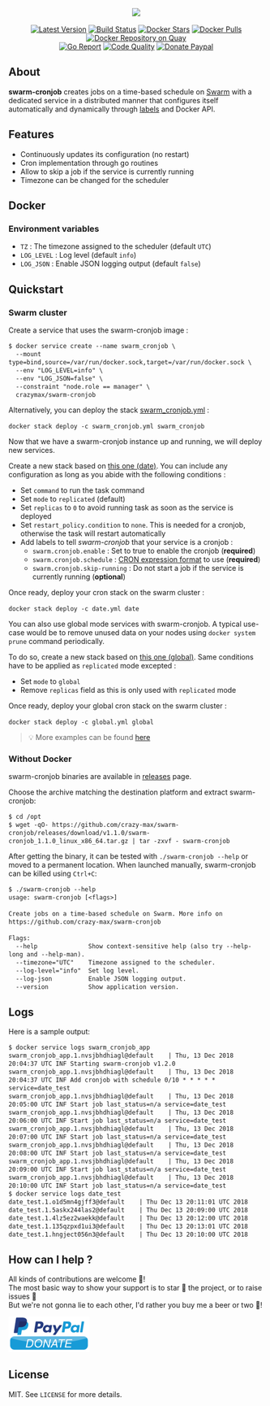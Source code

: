 <p align="center"><a href="https://github.com/crazy-max/swarm-cronjob" target="_blank"><img height="292"src="https://raw.githubusercontent.com/crazy-max/swarm-cronjob/master/.res/swarm-cronjob.jpg"></a></p>

<p align="center">
  <a href="https://hub.docker.com/r/crazymax/swarm-cronjob/"><img src="https://img.shields.io/badge/dynamic/json.svg?label=version&query=$.results[1].name&url=https://hub.docker.com/v2/repositories/crazymax/swarm-cronjob/tags&style=flat-square" alt="Latest Version"></a>
  <a href="https://travis-ci.com/crazy-max/swarm-cronjob"><img src="https://img.shields.io/travis/com/crazy-max/swarm-cronjob/master.svg?style=flat-square" alt="Build Status"></a>
  <a href="https://hub.docker.com/r/crazymax/swarm-cronjob/"><img src="https://img.shields.io/docker/stars/crazymax/swarm-cronjob.svg?style=flat-square" alt="Docker Stars"></a>
  <a href="https://hub.docker.com/r/crazymax/swarm-cronjob/"><img src="https://img.shields.io/docker/pulls/crazymax/swarm-cronjob.svg?style=flat-square" alt="Docker Pulls"></a>
  <a href="https://quay.io/repository/crazymax/swarm-cronjob"><img src="https://quay.io/repository/crazymax/swarm-cronjob/status?style=flat-square" alt="Docker Repository on Quay"></a>
  <br /><a href="https://goreportcard.com/report/github.com/crazy-max/swarm-cronjob"><img src="https://goreportcard.com/badge/github.com/crazy-max/swarm-cronjob?style=flat-square" alt="Go Report"></a>
  <a href="https://www.codacy.com/app/crazy-max/swarm-cronjob"><img src="https://img.shields.io/codacy/grade/1edb80b0f97b4195b7bb50cfb35a37d2.svg?style=flat-square" alt="Code Quality"></a>
  <a href="https://www.paypal.com/cgi-bin/webscr?cmd=_s-xclick&hosted_button_id=YZ64W5KHJGGZG"><img src="https://img.shields.io/badge/donate-paypal-7057ff.svg?style=flat-square" alt="Donate Paypal"></a>
</p>

## About

**swarm-cronjob** creates jobs on a time-based schedule on [Swarm](https://docs.docker.com/engine/swarm/) with a dedicated service in a distributed manner that configures itself automatically and dynamically through [labels](https://docs.docker.com/engine/reference/commandline/service_create/#set-metadata-on-a-service--l---label) and Docker API.

## Features

* Continuously updates its configuration (no restart)
* Cron implementation through go routines
* Allow to skip a job if the service is currently running
* Timezone can be changed for the scheduler

## Docker

### Environment variables

* `TZ` : The timezone assigned to the scheduler (default `UTC`)
* `LOG_LEVEL` : Log level (default `info`)
* `LOG_JSON` : Enable JSON logging output (default `false`)

## Quickstart

### Swarm cluster

Create a service that uses the swarm-cronjob image :

```
$ docker service create --name swarm_cronjob \
  --mount type=bind,source=/var/run/docker.sock,target=/var/run/docker.sock \
  --env "LOG_LEVEL=info" \
  --env "LOG_JSON=false" \
  --constraint "node.role == manager" \
  crazymax/swarm-cronjob
```

Alternatively, you can deploy the stack [swarm_cronjob.yml](.res/example/swarm_cronjob.yml) :

`docker stack deploy -c swarm_cronjob.yml swarm_cronjob`

Now that we have a swarm-cronjob instance up and running, we will deploy new services.

Create a new stack based on [this one (date)](.res/example/date.yml). You can include any configuration as long as you abide with the following conditions :

* Set `command` to run the task command
* Set `mode` to `replicated` (default)
* Set `replicas` to `0` to avoid running task as soon as the service is deployed
* Set `restart_policy.condition` to `none`. This is needed for a cronjob, otherwise the task will restart automatically
* Add labels to tell *swarm-cronjob* that your service is a cronjob :
  * `swarm.cronjob.enable` : Set to true to enable the cronjob (**required**)
  * `swarm.cronjob.schedule` : [CRON expression format](https://godoc.org/github.com/crazy-max/cron#hdr-CRON_Expression_Format) to use (**required**)
  * `swarm.cronjob.skip-running` : Do not start a job if the service is currently running (**optional**)

Once ready, deploy your cron stack on the swarm cluster :

`docker stack deploy -c date.yml date`

You can also use global mode services with swarm-cronjob. A typical use-case would be to remove unused data on your nodes using `docker system prune` command periodically.

To do so, create a new stack based on [this one (global)](.res/example/global.yml). Same conditions have to be applied as `replicated` mode excepted :

* Set `mode` to `global`
* Remove `replicas` field as this is only used with `replicated` mode

Once ready, deploy your global cron stack on the swarm cluster :

`docker stack deploy -c global.yml global`

> :bulb: More examples can be found [here](.res/example)

### Without Docker

swarm-cronjob binaries are available in [releases](https://github.com/crazy-max/swarm-cronjob/releases) page.

Choose the archive matching the destination platform and extract swarm-cronjob:

```
$ cd /opt
$ wget -qO- https://github.com/crazy-max/swarm-cronjob/releases/download/v1.1.0/swarm-cronjob_1.1.0_linux_x86_64.tar.gz | tar -zxvf - swarm-cronjob
```

After getting the binary, it can be tested with `./swarm-cronjob --help` or moved to a permanent location.
When launched manually, swarm-cronjob can be killed using `Ctrl+C`:

```
$ ./swarm-cronjob --help
usage: swarm-cronjob [<flags>]

Create jobs on a time-based schedule on Swarm. More info on
https://github.com/crazy-max/swarm-cronjob

Flags:
  --help              Show context-sensitive help (also try --help-long and --help-man).
  --timezone="UTC"    Timezone assigned to the scheduler.
  --log-level="info"  Set log level.
  --log-json          Enable JSON logging output.
  --version           Show application version.
```

## Logs

Here is a sample output:

```
$ docker service logs swarm_cronjob_app
swarm_cronjob_app.1.nvsjbhdhiagl@default    | Thu, 13 Dec 2018 20:04:37 UTC INF Starting swarm-cronjob v1.2.0
swarm_cronjob_app.1.nvsjbhdhiagl@default    | Thu, 13 Dec 2018 20:04:37 UTC INF Add cronjob with schedule 0/10 * * * * * service=date_test
swarm_cronjob_app.1.nvsjbhdhiagl@default    | Thu, 13 Dec 2018 20:05:00 UTC INF Start job last_status=n/a service=date_test
swarm_cronjob_app.1.nvsjbhdhiagl@default    | Thu, 13 Dec 2018 20:06:00 UTC INF Start job last_status=n/a service=date_test
swarm_cronjob_app.1.nvsjbhdhiagl@default    | Thu, 13 Dec 2018 20:07:00 UTC INF Start job last_status=n/a service=date_test
swarm_cronjob_app.1.nvsjbhdhiagl@default    | Thu, 13 Dec 2018 20:08:00 UTC INF Start job last_status=n/a service=date_test
swarm_cronjob_app.1.nvsjbhdhiagl@default    | Thu, 13 Dec 2018 20:09:00 UTC INF Start job last_status=n/a service=date_test
swarm_cronjob_app.1.nvsjbhdhiagl@default    | Thu, 13 Dec 2018 20:10:00 UTC INF Start job last_status=n/a service=date_test
$ docker service logs date_test
date_test.1.o1d5mn4gjff3@default    | Thu Dec 13 20:11:01 UTC 2018
date_test.1.5askx244las2@default    | Thu Dec 13 20:09:00 UTC 2018
date_test.1.4lz5ez2waekk@default    | Thu Dec 13 20:12:00 UTC 2018
date_test.1.135qzpxd1ui3@default    | Thu Dec 13 20:13:01 UTC 2018
date_test.1.hngject056n3@default    | Thu Dec 13 20:10:00 UTC 2018
```

## How can I help ?

All kinds of contributions are welcome :raised_hands:!<br />
The most basic way to show your support is to star :star2: the project, or to raise issues :speech_balloon:<br />
But we're not gonna lie to each other, I'd rather you buy me a beer or two :beers:!

[![Paypal](.res/paypal-donate.png)](https://www.paypal.com/cgi-bin/webscr?cmd=_s-xclick&hosted_button_id=YZ64W5KHJGGZG)

## License

MIT. See `LICENSE` for more details.
